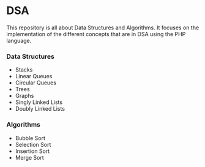 # DSA
This repository is all about Data Structures and Algorithms. 
It focuses on the implementation of the different concepts that are in DSA using the PHP language.

### Data Structures ###
* Stacks
* Linear Queues
* Circular Queues
* Trees
* Graphs
* Singly Linked Lists
* Doubly Linked Lists

### Algorithms ###
* Bubble Sort
* Selection Sort
* Insertion Sort
* Merge Sort
